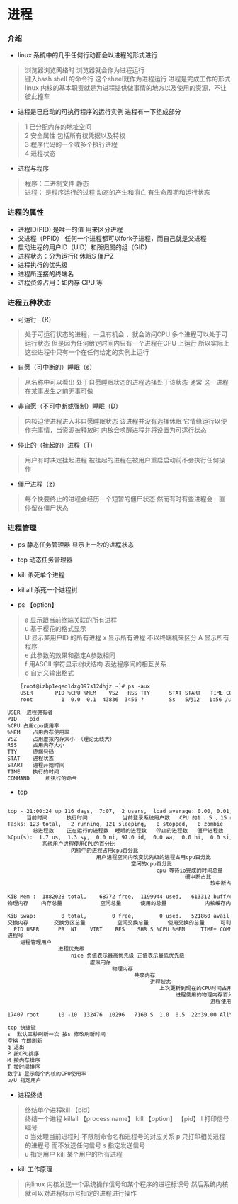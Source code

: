 # 进程 



### 介绍
- linux 系统中的几乎任何行动都会以进程的形式进行
> 浏览器浏览网络时 浏览器就会作为进程运行      
> 键入bash shell 的命令行 这个sheel就作为进程运行
>进程是完成工作的形式 linux 内核的基本职责就是为进程提供做事情的地方以及使用的资源，不让彼此撞车
 
- 进程是已启动的可执行程序的运行实例 进程有一下组成部分 
> 1 已分配内存的地址空间  
> 2  安全属性 包括所有权凭据以及特权   
> 3 程序代码的一个或多个执行进程  
> 4 进程状态

- 进程与程序
> 程序：二进制文件 静态   
> 进程： 是程序运行的过程 动态的产生和消亡 有生命周期和运行状态      

### 进程的属性 
- 进程ID(PID) 是唯一的值 用来区分进程    
- 父进程（PPID） 任何一个进程都可以fork子进程，而自己就是父进程   
- 启动进程的用户ID（UID）和所归属的组（GID)
- 进程状态：分为运行R 休眠S 僵尸Z
- 进程执行的优先级
- 进程所连接的终端名     
- 进程资源占用：如内存 CPU 等
 
### 进程五种状态 
- 可运行 （R）
> 处于可运行状态的进程，一旦有机会 ，就会访问CPU 多个进程可以处于可运行状态 但是因为任何给定时间内只有一个进程在CPU 上运行 所以实际上这些进程中只有一个在任何给定的实例上运行

- 自愿（可中断的）睡眠（s）
> 从名称中可以看出 处于自愿睡眠状态的进程选择处于该状态 通常 这一进程在某事发生之前无事可做

- 非自愿（不可中断或强制）睡眠（D）
> 内核迫使进程进入非自愿睡眠状态 该进程并没有选择休眠 它情缘运行以便作完事情，当资源被释放时 内核会唤醒进程并将设置为可运行状态 

- 停止的（挂起的）进程（T）
> 用户有时决定挂起进程  被挂起的进程在被用户重启启动前不会执行任何操作 
    
- 僵尸进程（z）
> 每个快要终止的进程会经历一个短暂的僵尸状态 然而有时有些进程会一直停留在僵尸状态

###  进程管理 

- ps 静态任务管理器  显示上一秒的进程状态 
- top 动态任务管理器 
- kill 杀死单个进程 
- killall 杀死一个进程树

- ps 【option】
> a 显示跟当前终端关联的所有进程  
> u 基于樱花的格式显示   
> U 显示某用户ID 的所有进程
> x 显示所有进程 不以终端机来区分 
> A 显示所有程序   
> e 此参数的效果和指定A参数相同  
> f 用ASCII 字符显示树状结构 表达程序间的相互关系  
> o 自定义输出格式


```html
    [root@izbp1eqeq1dzg097s12dhjz ~]# ps -aux
    USER       PID %CPU %MEM    VSZ   RSS TTY      STAT START   TIME COMMAND
    root         1  0.0  0.1  43836  3456 ?        Ss   5月12   1:56 /usr/lib/syste

USER  进程拥有者
PID    pid
%CPU 占用cpu使用率 
%MEM    占用内存使用率
VSZ     占用虚拟内存大小 （理论无线大）
RSS     占用内存大小
TTY     终端号码
STAT    进程状态
START   进程开始时间
TIME    执行的时间
COMMAND     所执行的命令

```


- top
```html

top - 21:00:24 up 116 days,  7:07,  2 users,  load average: 0.00, 0.01, 0.05
      当前时间      执行时间           当前登录系统用户数   CPU 的1 、5 、15 min 的负载情况
Tasks: 123 total,   2 running, 121 sleeping,   0 stopped,   0 zombie
        总进程数    正在运行的进程数  睡眠的进程数   停止的进程数   僵尸进程数
%Cpu(s):  1.7 us,  1.3 sy,  0.0 ni, 97.0 id,  0.0 wa,  0.0 hi,  0.0 si,  0.0 st
           系统用户进程使用CPU的百分比
                    内核中的进程占用cpu百分比
                            用户进程空间内改变优先级的进程占用cpu百分比
                                       空闲的cpu百分比 
                                               cpu 等待io完成的时间总量
                                                        硬中断占比
                                                                软中断占比
                                                                        虚拟机占用物理的时间
KiB Mem :  1882028 total,    68772 free,  1199944 used,   613312 buff/cache
物理内存    内存总量            空闲总量      使用的总量            内核缓存内存量

KiB Swap:        0 total,        0 free,        0 used.   521860 avail Mem 
交换内存        交换分区总量          空闲交换总量      使用交换的总量     可利用内存总量    
  PID USER      PR  NI    VIRT    RES    SHR S %CPU %MEM     TIME+ COMMAND     
进程号 
    进程管理用户
                进程优先级
                    nice 负值表示最高优先级 正值表示最低优先级
                          虚拟内存 
                                 物理内存
                                        共享内存
                                             进程状态
                                                上次更新到现在的CPU时间占用百分比
                                                     进程使用的物理内存百分比
                                                                进程使用的CPU时间总计 单位 1/100秒
                                                                        进程名称        
17407 root      10 -10  132476  10296   7160 S  1.0  0.5  22:39.00 AliYunDu

top 快捷键 
s  默认三秒刷新一次 按s 修改刷新时间
空格 立即刷新
q 退出
P 按CPU排序
M 按内存排序
T 按时间排序
数字1 显示每个内核的CPU使用率
u/U 指定用户

```


- 进程终结 
> 终结单个进程kill 【pid】  
> 终结一个进程 killall 【process name】 
> kill 【option】 【pid】
> l 打印信号编号  
>a 当处理当前进程时 不限制命令名和进程号的对应关系 
>p 只打印相关进程的进程号 而不发送任何信号 
>s 指定发送信号   
>u 指定用户 kill 某个用户的所有进程  

- kill 工作原理
> 向linux 内核发送一个系统操作信号和某个程序的进程标识号 然后系统内核就可以对进程标示号指定的进程进行操作   

